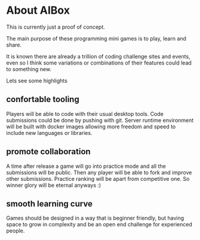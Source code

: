 # About AIBox

This is currently just a proof of concept.

The main purpose of these programming mini games is to play, learn and share. 

It is known there are already a trillion of coding challenge sites and events, even so I think some variations or combinations of their features could lead to something new. 

Lets see some highlights

## confortable tooling
Players will be able to code with their usual desktop tools. 
Code submissions could be done by pushing with git. 
Server runtime environment will be built with docker images allowing more freedom and speed to include new languages or libraries. 

## promote collaboration
A time after release a game will go into practice mode and all the submissions will be public. 
Then any player will be able to fork and improve other submissions. 
Practice ranking will be apart from competitive one. So winner glory will be eternal anyways :)

## smooth learning curve
Games should be designed in a way that is beginner friendly, but having space to grow in complexity and be an open end challenge for experienced people. 
